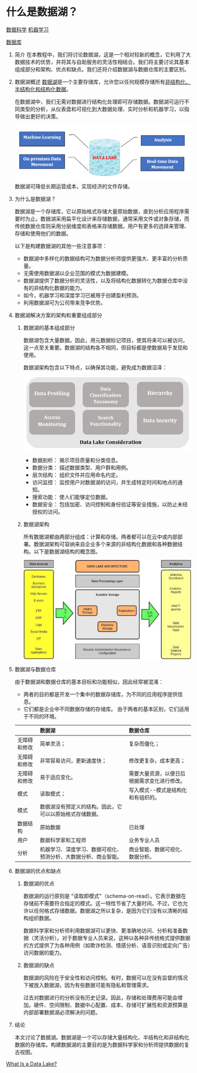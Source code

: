 # 什么是数据湖？

[数据科学](https://www.baeldung.com/cs/category/ai/data-science) [机器学习](https://www.baeldung.com/cs/category/ai/ml)

[数据库](https://www.baeldung.com/cs/tag/databases)

1. 简介
    在本教程中，我们将讨论数据湖，这是一个相对较新的概念，它利用了大数据技术的优势，并将其与自助服务的灵活性相结合。我们将主要讨论其基本组成部分和架构、优点和缺点。我们还将介绍数据湖与数据仓库的主要区别。
2. 数据湖概述
    [数据湖](https://www.talend.com/resources/what-is-data-lake/)是一个主要存储库，允许您以任何规模存储所有[非结构化、半结构化和结构化数据](https://www.forbes.com/sites/bernardmarr/2019/10/18/whats-the-difference-between-structured-semi-structured-and-unstructured-data/)。

    在数据湖中，我们无需对数据进行结构化处理即可存储数据。数据湖可运行不同类型的分析，从仪表盘和可视化到大数据处理、实时分析和机器学习，以指导做出更好的决策。

    ![数据湖概述](pic/Data_Lake_Overview.png)
    数据湖可降低长期运营成本，实现经济的文件存储。
3. 为什么是数据湖？

    数据湖是一个存储库，它以原始格式存储大量原始数据，直到分析应用程序需要时为止。数据湖采用扁平化设计来存储数据，通常采用文件或对象存储，而传统数据仓库则采用分层维度和表格来存储数据。用户有更多的选择来管理、存储和使用他们的数据。

    以下是构建数据湖的其他一些注意事项：

    - 数据湖中多样化的数据结构可为数据分析师提供更强大、更丰富的分析质量。
    - 无需使用数据湖以企业范围的模式为数据建模。
    - 数据湖提供了数据分析的灵活性，以及将结构化数据转化为数据仓库中没有的非结构化数据的能力。
    - 如今，机器学习和深度学习已被用于创建盈利预测。
    - 利用数据湖可为公司带来竞争优势。
4. 数据湖解决方案的架构和重要组成部分

    1. 数据湖的基本组成部分

        数据湖包含大量数据。因此，用元数据标记项目，使其将来可以被访问，这一点至关重要。数据湖的结构各不相同，但目标都是使数据易于发现和使用。

        数据湖架构包含以下特点，以确保其功能，避免成为数据沼泽：

        ![数据湖考虑点](pic/Data_Lake_Consideration.png)
        - 数据剖析： 揭示项目质量和分类信息。
        - 数据分类： 描述数据类型、用户群和用例。
        - 层次结构： 组织文件并应用命名约定。
        - 访问监控： 监控用户对数据湖的访问，并生成特定时间和地点的通知。
        - 搜索功能： 使人们能够定位数据。
        - 数据安全： 包括加密、访问控制和身份验证等安全措施，以防止未经授权的访问。
    2. 数据湖架构

        所有数据湖都由两部分组成：计算和存储。两者都可以在云中或内部部署。数据湖架构可容纳来自企业多个来源的非结构化数据和各种数据结构。以下是数据湖结构的概念图。

        ![包含各种数据源、处理层和分析层的数据湖架构](pic/Data_Lake_Architechture_Description.jpg)

5. 数据湖与数据仓库

    由于数据湖和数据仓库的基本目标和功能相似，因此经常被混淆：

    - 两者的目的都是开发一个集中的数据存储库，为不同的应用程序提供信息。
    - 它们都是企业中不同数据存储的存储库。
    由于两者的基本区别，它们适用于不同的环境。

    |    |        数据湖               |       数据仓库                  |
    |--------|----------------------------------|------------------------|
    | 无障碍和修改 | 简单灵活；                            | 复杂而僵化；                 |
    | 无障碍和修改 | 非常容易访问，更新速度快；                    | 修改更复杂，成本更高；            |
    | 无障碍和修改 | 易于适应变化。                          | 需要大量资源，以便日后根据需求变化进行修改。 |
    | 模式     | 读取模式；                            | 写入模式--模式是结构化和有组织的。     |
    | 模式     | 数据湖没有预定义的结构。因此，它可以以原始格式存储数据。     |                        |
    | 数据结构   | 原始数据                             | 已处理                    |
    | 用户     | 数据科学家和工程师                        | 业务专业人员                 |
    | 分析     | 机器学习、深度学习、数据可视化、预测分析、大数据分析、商业智能。 | 商业智能、数据可视化、数据分析。       |
6. 数据湖的优点和缺点

    1. 数据湖的优点

        数据湖的运行原则是 "读取即模式"（schema-on-read）。它表示数据在存储前不需要符合指定的模式。这一特性节省了大量时间。不过，它也允许以任何格式存储数据。数据湖之所以复杂，是因为它们没有以清晰的结构组织数据。

        数据科学家和分析师利用数据湖可以更快、更准确地访问、分析和准备数据（灵活分析）。对于数据专业人员来说，这种以各种非传统格式提供数据的方式提供了为各种用例（如欺诈检测、情感分析、语音识别或定向广告）访问数据的能力。

    2. 数据湖的缺点

        数据湖的风险在于安全性和访问控制。有时，数据可以在没有监督的情况下被放入数据湖，因为有些数据可能有隐私和管理需求。

        过去对数据进行的分析没有历史记录。因此，存储和处理费用可能会增加。硬件、空间限制、数据中心配置、成本、存储可扩展性和资源预算是内部部署数据湖必须解决的问题。

7. 结论

    本文讨论了数据湖。数据湖是一个可以存储大量结构化、半结构化和非结构化数据的存储库。构建数据湖的主要目的是为数据科学家和分析师提供数据的复古视图。

[What Is a Data Lake?](https://www.baeldung.com/cs/data-lake-introduction)
